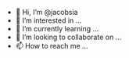 - 👋 Hi, I’m @jacobsia
- 👀 I’m interested in ...
- 🌱 I’m currently learning ...
- 💞️ I’m looking to collaborate on ...
- 📫 How to reach me ...

<!---
jacobsia/jacobsia is a ✨ special ✨ repository because its `README.md` (this file) appears on your GitHub profile.
You can click the Preview link to take a look at your changes.
--->
